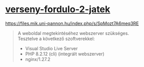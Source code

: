 # [verseny-fordulo-2-jatek](https://geri76.github.io/verseny-fordulo-2-jatek/)
https://files.mik.uni-pannon.hu/index.php/s/SpMozt7A6meq3RE

> A weboldal megtekintéséhez webszerver szükséges.\
> Tesztelve a következő szoftverekkel:
> - Visual Studio Live Server
> - PHP 8.2.12 (cli) (integrált webszerver)
> - nginx/1.27.2
